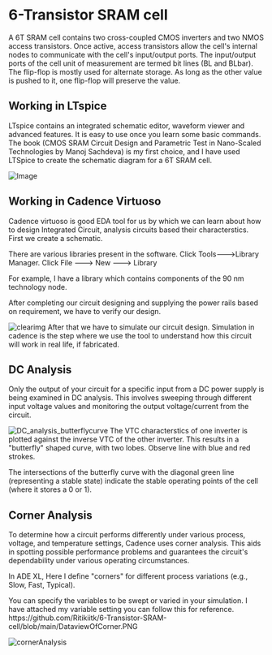 # 6-Transistor SRAM cell
A 6T SRAM cell contains two cross-coupled CMOS inverters and two NMOS access transistors. 
Once active, access transistors allow the cell's internal nodes to communicate with the cell's input/output ports. 
The input/output ports of the cell unit of measurement are termed bit lines (BL and BLbar).
The flip-flop is mostly used for alternate 
storage. As long as the other value is pushed to it, one flip-flop will 
preserve the value.
<H2> Working in LTspice </H2>
LTspice contains an integrated schematic editor, waveform viewer and advanced features. It is easy to use once you learn some basic commands.
The book (CMOS SRAM Circuit Design and Parametric Test in Nano-Scaled Technologies by Manoj Sachdeva) is my first choice, and I have used LTSpice to create the schematic diagram for a 6T SRAM cell.

![Image](https://github.com/user-attachments/assets/c83e321c-ef0d-491d-851c-6f37c6840ceb)
<br>
<H2> Working in Cadence Virtuoso </H2>
<p>Cadence virtuoso is good EDA tool for us by which we can learn about how to design Integrated Circuit, analysis circuits based their characterstics.
First we create a schematic.</p>
<p>There are various libraries present in the software. Click Tools--->Library Manager. Click File ---> New ---> Library</p>For example, I have a library which contains components of the 90 nm technology node.
 <p>After completing our circuit designing and supplying the power rails based on requirement, we have to verify our design.</p> 

![clearimg](https://github.com/user-attachments/assets/2630abcc-93a8-44bf-b904-566deb6be8e9)
After that we have to simulate our circuit design.
Simulation in cadence is the step where we use the tool to understand how this circuit will work in real life, if fabricated.
<br>
<H2> DC Analysis </H2>
Only the output of your circuit for a specific input from a DC power supply is being examined in DC analysis.
This involves sweeping through different input voltage values and monitoring the output voltage/current from the circuit.

![DC_analysis_butterflycurve](https://github.com/user-attachments/assets/37ae2bd8-e64c-42e5-aa87-b9d41e0575cf)
The VTC characterstics of one inverter is plotted against the inverse VTC of the other inverter. This results in a "butterfly" shaped curve, with two lobes. Observe line with blue and red strokes.
<p>The intersections of the butterfly curve with the diagonal green line (representing a stable state) indicate the stable operating points of the cell (where it stores a 0 or 1).</p>

<H2> Corner Analysis </H2>
To determine how a circuit performs differently under various process, voltage, and temperature settings, Cadence uses corner analysis. This aids in spotting possible performance problems and guarantees the circuit's dependability under various operating circumstances.
<p>In ADE XL, Here I define "corners" for different process variations (e.g., Slow, Fast, Typical).</p> You can specify the variables to be swept or varied in your simulation. I have attached my variable setting you can follow this for reference. https://github.com/Ritikiitk/6-Transistor-SRAM-cell/blob/main/DataviewOfCorner.PNG

![cornerAnalysis](https://github.com/user-attachments/assets/1df61517-3991-4cc7-bd92-a1b06fad41ea)

<br>
